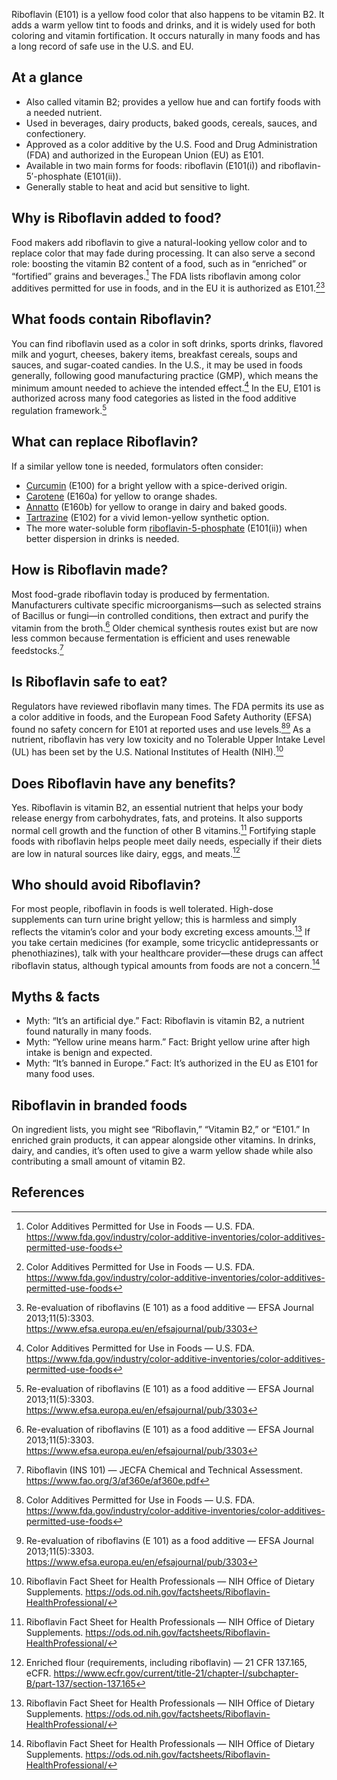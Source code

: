 Riboflavin (E101) is a yellow food color that also happens to be vitamin B2. It adds a warm yellow tint to foods and drinks, and it is widely used for both coloring and vitamin fortification. It occurs naturally in many foods and has a long record of safe use in the U.S. and EU.

<!--more-->

## At a glance
- Also called vitamin B2; provides a yellow hue and can fortify foods with a needed nutrient.
- Used in beverages, dairy products, baked goods, cereals, sauces, and confectionery.
- Approved as a color additive by the U.S. Food and Drug Administration (FDA) and authorized in the European Union (EU) as E101.
- Available in two main forms for foods: riboflavin (E101(i)) and riboflavin-5′-phosphate (E101(ii)).
- Generally stable to heat and acid but sensitive to light.

## Why is Riboflavin added to food?
Food makers add riboflavin to give a natural-looking yellow color and to replace color that may fade during processing. It can also serve a second role: boosting the vitamin B2 content of a food, such as in “enriched” or “fortified” grains and beverages.[^1] The FDA lists riboflavin among color additives permitted for use in foods, and in the EU it is authorized as E101.[^1][^2]

## What foods contain Riboflavin?
You can find riboflavin used as a color in soft drinks, sports drinks, flavored milk and yogurt, cheeses, bakery items, breakfast cereals, soups and sauces, and sugar-coated candies. In the U.S., it may be used in foods generally, following good manufacturing practice (GMP), which means the minimum amount needed to achieve the intended effect.[^1] In the EU, E101 is authorized across many food categories as listed in the food additive regulation framework.[^2]

## What can replace Riboflavin?
If a similar yellow tone is needed, formulators often consider:
- [Curcumin](/e100-curcumin) (E100) for a bright yellow with a spice-derived origin.
- [Carotene](/e160a-carotene) (E160a) for yellow to orange shades.
- [Annatto](/e160b-annatto) (E160b) for yellow to orange in dairy and baked goods.
- [Tartrazine](/e102-tartrazine) (E102) for a vivid lemon-yellow synthetic option.
- The more water-soluble form [riboflavin-5-phosphate](/e101ii-riboflavin-5-phosphate) (E101(ii)) when better dispersion in drinks is needed.

## How is Riboflavin made?
Most food-grade riboflavin today is produced by fermentation. Manufacturers cultivate specific microorganisms—such as selected strains of Bacillus or fungi—in controlled conditions, then extract and purify the vitamin from the broth.[^2] Older chemical synthesis routes exist but are now less common because fermentation is efficient and uses renewable feedstocks.[^4]

## Is Riboflavin safe to eat?
Regulators have reviewed riboflavin many times. The FDA permits its use as a color additive in foods, and the European Food Safety Authority (EFSA) found no safety concern for E101 at reported uses and use levels.[^1][^2] As a nutrient, riboflavin has very low toxicity and no Tolerable Upper Intake Level (UL) has been set by the U.S. National Institutes of Health (NIH).[^3]

## Does Riboflavin have any benefits?
Yes. Riboflavin is vitamin B2, an essential nutrient that helps your body release energy from carbohydrates, fats, and proteins. It also supports normal cell growth and the function of other B vitamins.[^3] Fortifying staple foods with riboflavin helps people meet daily needs, especially if their diets are low in natural sources like dairy, eggs, and meats.[^5]

## Who should avoid Riboflavin?
For most people, riboflavin in foods is well tolerated. High-dose supplements can turn urine bright yellow; this is harmless and simply reflects the vitamin’s color and your body excreting excess amounts.[^3] If you take certain medicines (for example, some tricyclic antidepressants or phenothiazines), talk with your healthcare provider—these drugs can affect riboflavin status, although typical amounts from foods are not a concern.[^3]

## Myths & facts
- Myth: “It’s an artificial dye.” Fact: Riboflavin is vitamin B2, a nutrient found naturally in many foods.
- Myth: “Yellow urine means harm.” Fact: Bright yellow urine after high intake is benign and expected.
- Myth: “It’s banned in Europe.” Fact: It’s authorized in the EU as E101 for many food uses.

## Riboflavin in branded foods
On ingredient lists, you might see “Riboflavin,” “Vitamin B2,” or “E101.” In enriched grain products, it can appear alongside other vitamins. In drinks, dairy, and candies, it’s often used to give a warm yellow shade while also contributing a small amount of vitamin B2.

## References
[^1]: Color Additives Permitted for Use in Foods — U.S. FDA. https://www.fda.gov/industry/color-additive-inventories/color-additives-permitted-use-foods
[^2]: Re-evaluation of riboflavins (E 101) as a food additive — EFSA Journal 2013;11(5):3303. https://www.efsa.europa.eu/en/efsajournal/pub/3303
[^3]: Riboflavin Fact Sheet for Health Professionals — NIH Office of Dietary Supplements. https://ods.od.nih.gov/factsheets/Riboflavin-HealthProfessional/
[^4]: Riboflavin (INS 101) — JECFA Chemical and Technical Assessment. https://www.fao.org/3/af360e/af360e.pdf
[^5]: Enriched flour (requirements, including riboflavin) — 21 CFR 137.165, eCFR. https://www.ecfr.gov/current/title-21/chapter-I/subchapter-B/part-137/section-137.165
